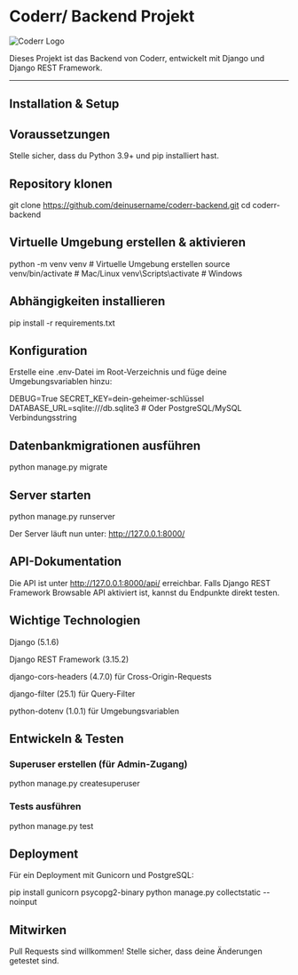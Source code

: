 # Coderr/ Backend Projekt

![Coderr Logo](assets/logo/logo_coderr.svg)

Dieses Projekt ist das Backend von Coderr, entwickelt mit Django und Django REST Framework.

---

## Installation & Setup

## Voraussetzungen

Stelle sicher, dass du Python 3.9+ und pip installiert hast.

## Repository klonen

git clone https://github.com/deinusername/coderr-backend.git
cd coderr-backend

## Virtuelle Umgebung erstellen & aktivieren

python -m venv venv  # Virtuelle Umgebung erstellen
source venv/bin/activate  # Mac/Linux
venv\Scripts\activate  # Windows

## Abhängigkeiten installieren

pip install -r requirements.txt

## Konfiguration

Erstelle eine .env-Datei im Root-Verzeichnis und füge deine Umgebungsvariablen hinzu:

DEBUG=True
SECRET_KEY=dein-geheimer-schlüssel
DATABASE_URL=sqlite:///db.sqlite3  # Oder PostgreSQL/MySQL Verbindungsstring

## Datenbankmigrationen ausführen

python manage.py migrate

## Server starten

python manage.py runserver

Der Server läuft nun unter: http://127.0.0.1:8000/

## API-Dokumentation

Die API ist unter http://127.0.0.1:8000/api/ erreichbar.
Falls Django REST Framework Browsable API aktiviert ist, kannst du Endpunkte direkt testen.

## Wichtige Technologien

Django (5.1.6)

Django REST Framework (3.15.2)

django-cors-headers (4.7.0) für Cross-Origin-Requests

django-filter (25.1) für Query-Filter

python-dotenv (1.0.1) für Umgebungsvariablen

## Entwickeln & Testen

### Superuser erstellen (für Admin-Zugang)

python manage.py createsuperuser

### Tests ausführen

python manage.py test

## Deployment

Für ein Deployment mit Gunicorn und PostgreSQL:

pip install gunicorn psycopg2-binary
python manage.py collectstatic --noinput


## Mitwirken

Pull Requests sind willkommen! Stelle sicher, dass deine Änderungen getestet sind.
